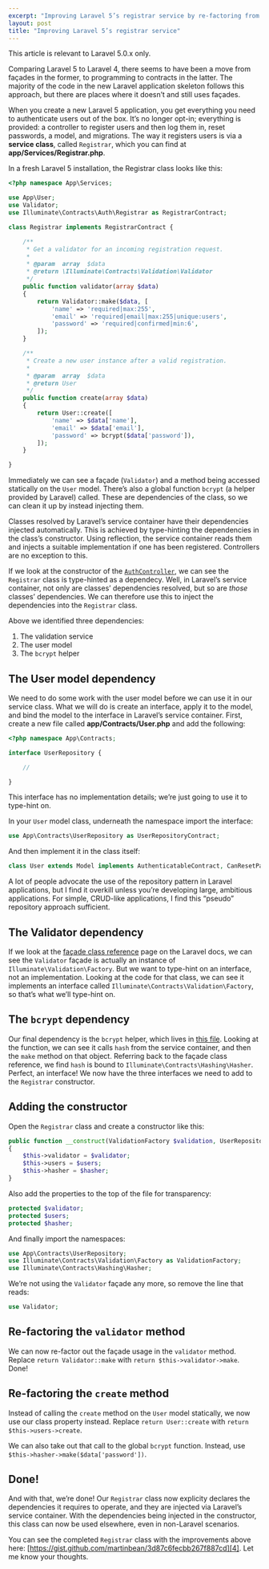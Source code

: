 ```yaml
---
excerpt: "Improving Laravel 5’s registrar service by re-factoring from façades."
layout: post
title: "Improving Laravel 5’s registrar service"
---
```

<p class="alert alert-info">
  <span class="fa fa-info-circle"></span>
  This article is relevant to Laravel 5.0.x only.
</p>

<p class="lead">Comparing Laravel 5 to Laravel 4, there seems to have been a move from façades in the former, to programming to contracts in the latter.
The majority of the code in the new Laravel application skeleton follows this approach, but there are places where it doesn’t and still uses façades.</p>

When you create a new Laravel 5 application, you get everything you need to authenticate users out of the box.
It’s no longer opt-in; everything is provided: a controller to register users and then log them in, reset passwords, a model, and migrations.
The way it registers users is via a **service class**, called `Registrar`, which you can find at **app/Services/Registrar.php**.

In a fresh Laravel 5 installation, the Registrar class looks like this:

```php
<?php namespace App\Services;

use App\User;
use Validator;
use Illuminate\Contracts\Auth\Registrar as RegistrarContract;

class Registrar implements RegistrarContract {

	/**
	 * Get a validator for an incoming registration request.
	 *
	 * @param  array  $data
	 * @return \Illuminate\Contracts\Validation\Validator
	 */
	public function validator(array $data)
	{
		return Validator::make($data, [
			'name' => 'required|max:255',
			'email' => 'required|email|max:255|unique:users',
			'password' => 'required|confirmed|min:6',
		]);
	}

	/**
	 * Create a new user instance after a valid registration.
	 *
	 * @param  array  $data
	 * @return User
	 */
	public function create(array $data)
	{
		return User::create([
			'name' => $data['name'],
			'email' => $data['email'],
			'password' => bcrypt($data['password']),
		]);
	}

}
```

Immediately we can see a façade (`Validator`) and a method being accessed statically on the `User` model.
There’s also a global function `bcrypt` (a helper provided by Laravel) called.
These are dependencies of the class, so we can clean it up by instead injecting them.

Classes resolved by Laravel’s service container have their dependencies injected automatically.
This is achieved by type-hinting the dependencies in the class’s constructor.
Using reflection, the service container reads them and injects a suitable implementation if one has been registered.
Controllers are no exception to this.

If we look at the constructor of the [`AuthController`][0], we can see the `Registrar` class is type-hinted as a dependecy.
Well, in Laravel’s service container, not only are classes’ dependencies resolved, but so are *those* classes’ dependencies.
We can therefore use this to inject the dependencies into the `Registrar` class.

Above we identified three dependencies:

1. The validation service
2. The user model
3. The `bcrypt` helper

## The User model dependency

We need to do some work with the user model before we can use it in our service class.
What we will do is create an interface, apply it to the model, and bind the model to the interface in Laravel’s service container.
First, create a new file called **app/Contracts/User.php** and add the following:

```php
<?php namespace App\Contracts;

interface UserRepository {

	//

}
```

This interface has no implementation details; we’re just going to use it to type-hint on.

In your `User` model class, underneath the namespace import the interface:

```php
use App\Contracts\UserRepository as UserRepositoryContract;
```

And then implement it in the class itself:

```php
class User extends Model implements AuthenticatableContract, CanResetPasswordContract, UserRepositoryContract {
```

A lot of people advocate the use of the repository pattern in Laravel applications, but I find it overkill unless you’re developing large, ambitious applications.
For simple, CRUD-like applications, I find this “pseudo” repository approach sufficient.

## The Validator dependency

If we look at the [façade class reference][1] page on the Laravel docs, we can see the `Validator` façade is actually an instance of `Illuminate\Validation\Factory`.
But we want to type-hint on an interface, not an implementation.
Looking at the code for that class, we can see it implements an interface called `Illuminate\Contracts\Validation\Factory`, so that’s what we’ll type-hint on.

## The `bcrypt` dependency

Our final dependency is the `bcrypt` helper, which lives in [this file][3].
Looking at the function, we can see it calls `hash` from the service container, and then the `make` method on that object.
Referring back to the façade class reference, we find `hash` is bound to `Illuminate\Contracts\Hashing\Hasher`.
Perfect, an interface! We now have the three interfaces we need to add to the `Registrar` constructor.

## Adding the constructor

Open the `Registrar` class and create a constructor like this:

```php
public function __construct(ValidationFactory $validation, UserRepository $users, Hasher $hasher)
{
	$this->validator = $validator;
	$this->users = $users;
	$this->hasher = $hasher;
}
```

Also add the properties to the top of the file for transparency:

```php
protected $validator;
protected $users;
protected $hasher;
```

And finally import the namespaces:

```php
use App\Contracts\UserRepository;
use Illuminate\Contracts\Validation\Factory as ValidationFactory;
use Illuminate\Contracts\Hashing\Hasher;
```

We’re not using the `Validator` façade any more, so remove the line that reads:

```php
use Validator;
```

## Re-factoring the `validator` method

We can now re-factor out the façade usage in the `validator` method.
Replace `return Validator::make` with `return $this->validator->make`. Done!

## Re-factoring the `create` method

Instead of calling the `create` method on the `User` model statically, we now use our class property instead.
Replace `return User::create` with `return $this->users->create`.

We can also take out that call to the global `bcrypt` function.
Instead, use `$this->hasher->make($data['password'])`.

## Done!

And with that, we’re done!
Our `Registrar` class now explicity declares the dependencies it requires to operate, and they are injected via Laravel’s service container.
With the dependencies being injected in the constructor, this class can now be used elsewhere, even in non-Laravel scenarios.

You can see the completed `Registrar` class with the improvements above here:
[https://gist.github.com/martinbean/3d87c6fecbb267f887cd][4].
Let me know your thoughts.

[0]: https://github.com/laravel/laravel/blob/master/app/Http/Controllers/Auth/AuthController.php
[1]: http://laravel.com/docs/master/facades#facade-class-reference
[2]: https://github.com/laravel/framework/blob/5.0/src/Illuminate/Validation/Factory.php
[3]: https://github.com/laravel/framework/blob/5.0/src/Illuminate/Foundation/helpers.php
[4]: https://gist.github.com/martinbean/3d87c6fecbb267f887cd
